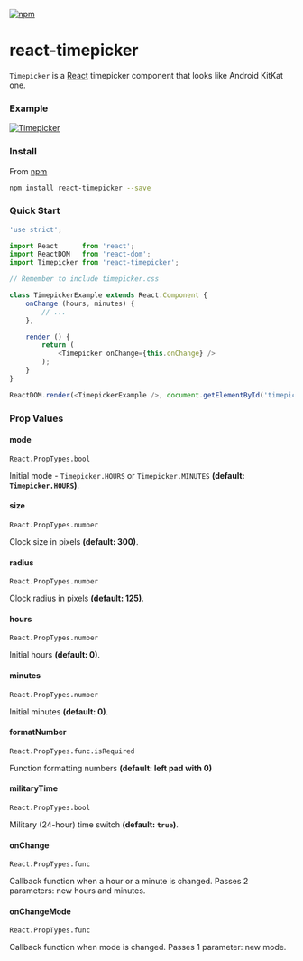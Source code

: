 [![npm](https://nodei.co/npm/react-timepicker.png?downloads=true)](https://www.npmjs.com/package/react-timepicker)

# react-timepicker
`Timepicker` is a [React](https://facebook.github.io/react/) timepicker component that looks like Android KitKat one.

### Example
[![Timepicker](https://raw.githubusercontent.com/radekmie/react-timepicker/master/timepicker.png)](https://jsfiddle.net/radekm/o7syg3q9/embedded/result/)

### Install
From [npm](https://www.npmjs.com/package/react-timepicker)

```sh
npm install react-timepicker --save
```

### Quick Start
```javascript
'use strict';

import React      from 'react';
import ReactDOM   from 'react-dom';
import Timepicker from 'react-timepicker';

// Remember to include timepicker.css

class TimepickerExample extends React.Component {
    onChange (hours, minutes) {
        // ...
    },

    render () {
        return (
            <Timepicker onChange={this.onChange} />
        );
    }
}

ReactDOM.render(<TimepickerExample />, document.getElementById('timepicker-example'));
```

### Prop Values
#### mode
`React.PropTypes.bool`

Initial mode - `Timepicker.HOURS` or `Timepicker.MINUTES` **(default: `Timepicker.HOURS`)**.

#### size
`React.PropTypes.number`

Clock size in pixels **(default: 300)**.

#### radius
`React.PropTypes.number`

Clock radius in pixels **(default: 125)**.

#### hours
`React.PropTypes.number`

Initial hours **(default: 0)**.

#### minutes
`React.PropTypes.number`

Initial minutes **(default: 0)**.

#### formatNumber
`React.PropTypes.func.isRequired`

Function formatting numbers **(default: left pad with 0)**

#### militaryTime
`React.PropTypes.bool`

Military (24-hour) time switch **(default: `true`)**.

#### onChange
`React.PropTypes.func`

Callback function when a hour or a minute is changed. Passes 2 parameters: new hours and minutes.

#### onChangeMode
`React.PropTypes.func`

Callback function when mode is changed. Passes 1 parameter: new mode.
